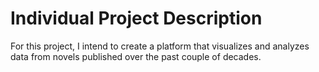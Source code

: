 # Individual Project Description
For this project, I intend to create a platform that visualizes and analyzes data from novels published over the past couple of decades.
